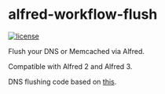 # alfred-workflow-flush

[![license](https://img.shields.io/github/license/joshtronic/alfred-workflow-flush.svg?maxAge=2592000)]()

Flush your DNS or Memcached via Alfred.

Compatible with Alfred 2 and Alfred 3.

DNS flushing code based on [this](https://github.com/eventi/noreallyjustfuckingstopalready).
